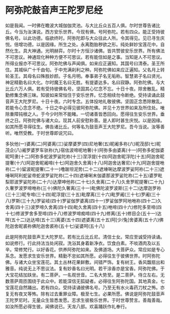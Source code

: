 # 阿弥陀鼓音声王陀罗尼经

如是我闻。一时佛在瞻波大城伽伽灵池。与大比丘众五百人俱。尔时世尊告诸比丘。今当为汝演说。西方安乐世界。今现有佛。号阿弥陀。若有四众。能正受持彼佛名号。以此功德。临欲终时。阿弥陀即与大众往此人所。令其得见。见已寻生庆悦。倍增功德。以是因缘。所生之处。永离胞胎秽欲之形。纯处鲜妙宝莲花中。自然化生。具大神通。光明赫弈。尔时十方恒沙诸佛。皆共赞彼安乐世界。所有佛法不可思议。神通现化种种方便不可思议。若有能信如是之事。当知是人不可思议。所得业报亦不可思议。阿弥陀佛与声闻俱。如来应正遍知。其国号曰清泰。圣王所住。其城纵广十千由旬。于中充满刹利之种。阿弥陀佛如来应正遍知。父名月上转轮圣王。其母名曰殊胜妙颜。子名月明。奉事弟子名无垢称。智慧弟子名曰贤光。神足精勤名曰大化。尔时魔王名曰无胜。有提婆达多。名曰寂静。阿弥陀佛。与大比丘六万人俱。若有受持彼佛名号。坚固其心忆念不忘。十日十夜。除舍散乱。精勤修集念佛三昧。知彼如来常恒住于安乐世界。忆念相续勿令断绝。受持读诵此鼓音声王大陀罗尼。十日十夜。六时专念。五体投地礼敬彼佛。坚固正念悉除散乱。若能令心念念不绝。十日之中必得见彼阿弥陀佛。并见十方世界如来及所住处。唯除重障钝根之人。于今少时所不能睹。一切诸善皆悉回向。愿得往生安乐世界。垂终之日。阿弥陀佛与诸大众。现其人前安慰称善。是人即时甚生庆悦。以是因缘。如其所愿寻得往生。佛告诸比丘。何等名为鼓音声王大陀罗尼。吾今当说。汝等善听。唯然受教。于时世尊即说咒曰。

多狄他(一)婆离(二)阿婆离(三)娑摩婆罗(四)尼地奢(五)昵阇多祢(六)昵茂邸(七)昵茂企(八)阇罗婆罗车驮祢(九)宿佉波啼呢地奢(十)阿弥多由婆离(十一)阿弥多蛇伽婆昵呵隶(十二)阿弥多蛇波罗娑陀祢(十三)涅浮提(十四)阿迦舍昵浮陀(十五)阿迦舍昵提奢(十六)阿迦舍昵阇啼(十七)阿迦舍久舍离(十八)阿迦舍达奢尼(十九)阿迦舍提咃祢(二十)留波昵提奢(二十一)噜跛坦泥势(二十二)遮埵唎达摩波罗娑阿祢(二十三)遮唾唎阿利蛇娑帝蛇波罗娑陀祢(二十四)遮埵唎末伽婆那波罗娑陀祢(二十五)婆罗毗梨耶波罗娑陀祢(二十六)达摩呻他祢(二十七)久舍离(二十八)久舍罗昵提奢(二十九)久奢罗波罗啼咃祢(三十)佛陀久奢离(三十一)毗佛陀波罗波斯(三十二)达摩迦罗祢(三十三)昵专啼(三十四)昵浮提(三十五)毗摩离(三十六)毗罗阇(三十七)罗阇(三十八)罗斯(三十九)罗娑岐(四十)罗娑伽罗婆离(四十一)罗娑伽罗阿地咃祢(四十二)久舍离(四十三)波罗啼久舍离(四十四)毗久舍离(四十五)咃啼(四十六)修陀多至啼(四十七)修波罗舍多至啼(四十八)修波罗啼痴啼(四十九)修离(五十)修目企(五十一)达咩(五十二)达达啼(五十三)离婆(五十四)遮婆离(五十五)阿[少/兔]舍婆离(五十六)佛陀迦舍昵裘祢佛陀迦舍裘祢(五十七)娑婆呵(五十八)

此是阿弥陀鼓音声王大陀罗尼。若有比丘比丘尼。清信士女。常应至诚受持读诵。如说修行。行此持法当处闲寂。洗浴其身着新净衣。饮食白素。不啖酒肉及以五辛。常修梵行。以好香花。供养阿弥陀如来。及佛道场。大菩萨众。常应如是专心系念。发愿求生安乐世界。精勤不怠如其所愿。必得往生于彼佛世界。时阿弥陀佛。与诸大众坐宝莲花。其土丛林花果鲜敷。间错严饰。复有树王。香风馥扇出和雅音。纯说无上不思议法。复有妙香名曰光明。若干涂香亦是宝香。阿弥陀佛。于大宝花结加趺坐。有二菩萨。一名观世音。二名大势至。是二菩萨。侍立左右。无数菩萨周匝围绕于此众中。若能深信无狐疑者。必得往生阿弥陀国。其地真金。七宝莲花自然踊出。若有四众。受持读诵彼佛名号。乃至无有水火毒药刀杖之怖。亦复无有夜叉等怖。除有过去重罪业障。极至七生。必果所愿。佛说是阿弥陀鼓音声王陀罗尼时。无量众生皆悉发愿。志求生彼极乐世界。于时世尊赞言。善哉善哉。如汝所愿必得生彼。闻佛说已。天龙八部。欢喜踊跃作礼奉行。